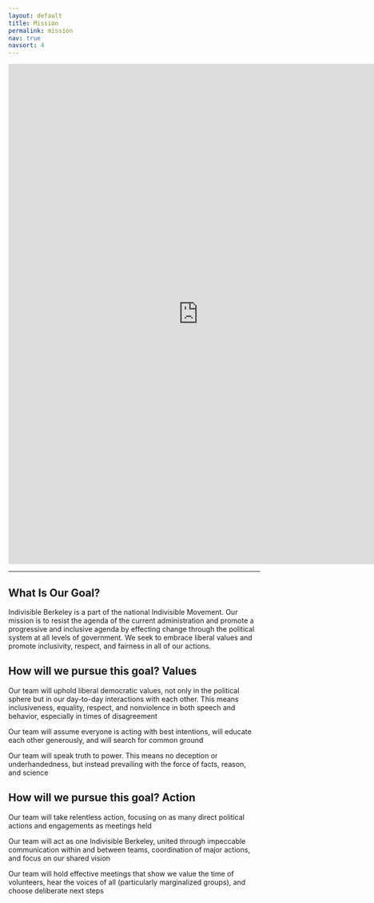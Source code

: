 ```yaml
---
layout: default
title: Mission
permalink: mission
nav: true
navsort: 4
---
```


<iframe src="https://docs.google.com/forms/d/e/1FAIpQLSewTM7kU-SB-gF9MYnN4b5A6te6LEb6k37pkQiKizv_XJBh2g/viewform?embedded=true" 
	width="760" height="1000" frameborder="0" marginheight="0" marginwidth="0">
	Loading...
	</iframe>

----

## What Is Our Goal?

Indivisible Berkeley is a part of the national
Indivisible Movement. Our mission is to resist the
agenda of the current administration and promote
a progressive and inclusive agenda by effecting
change through the political system at all levels of
government. We seek to embrace liberal values
and promote inclusivity, respect, and fairness in
all of our actions.

## How will we pursue this goal? Values

Our team will uphold liberal democratic values, not only
in the political sphere but in our day-to-day interactions
with each other. This means inclusiveness, equality,
respect, and nonviolence in both speech and behavior,
especially in times of disagreement

Our team will assume everyone is acting with best
intentions, will educate each other generously, and will
search for common ground

Our team will speak truth to power. This means no
deception or underhandedness, but instead prevailing
with the force of facts, reason, and science


## How will we pursue this goal? Action

Our team will take relentless action, focusing on as
many direct political actions and engagements as
meetings held

Our team will act as one Indivisible Berkeley, united
through impeccable communication within and between
teams, coordination of major actions, and focus on our
shared vision

Our team will hold effective meetings that show we
value the time of volunteers, hear the voices of all
(particularly marginalized groups), and choose
deliberate next steps
